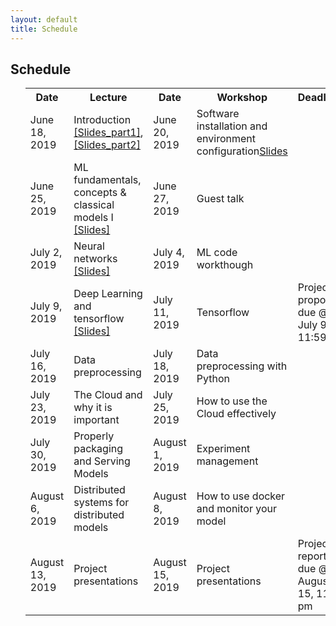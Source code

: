 ```yaml
---
layout: default
title: Schedule
---
```


<div class="home" id="home">
    <h2>Schedule</h2>
    <ul>
    <table>
    <tr>
        <th>Date</th>
        <th>Lecture</th> 
        <th>Date</th>
        <th>Workshop</th>
        <th>Deadlines</th>
    </tr>
    <tr>
        <td>June 18, 2019 </td>
        <td>Introduction <a target="_blank" href="https://chl7001-adl.github.io/CHL7001-Applied-Deep-Learning/lectures/lecture_1_introduction.pdf">  [Slides_part1]</a>, <a target="_blank" href="https://chl7001-adl.github.io/CHL7001-Applied-Deep-Learning/lectures/lecture_1_ml_workflow.pdf">  [Slides_part2]</a></td> 
        <td>June 20, 2019</td>
        <td>Software installation and environment configuration<a target="_blank" href="https://chl7001-adl.github.io/CHL7001-Applied-Deep-Learning/lectures/week1_python_setup.pdf">Slides</a></td>
        <td></td>
    </tr>
    <tr>
        <td>June 25, 2019 </td>
        <td>ML fundamentals, concepts & classical models I<a target="_blank" href="https://chl7001-adl.github.io/CHL7001-Applied-Deep-Learning/lectures/lecture_2.pdf">  [Slides]</a></td> 
        <td>June 27, 2019</td>
        <td>Guest talk</td>
        <td></td>
    </tr>
    <tr>
        <td>July 2, 2019 </td>
        <td>Neural networks <a target="_blank" href="https://chl7001-adl.github.io/CHL7001-Applied-Deep-Learning/lectures/lecture_3.pdf"> [Slides]</a></td> 
        <td>July 4, 2019</td>
        <td>ML code workthough</td>
        <td></td>
    </tr>
    <tr>
        <td>July 9, 2019 </td>
        <td>Deep Learning and tensorflow <a target="_blank" href="https://chl7001-adl.github.io/CHL7001-Applied-Deep-Learning/lectures/lecture_4.pdf"> [Slides]</a></td> 
        <td>July 11, 2019</td>
        <td>Tensorflow</td>
        <td>Project proposal due @ July 9, 11:59 pm</td>
    </tr>
    <tr>
        <td>July 16, 2019 </td>
        <td>Data preprocessing</td> 
        <td>July 18, 2019</td>
        <td>Data preprocessing with Python</td>
        <td></td>
    </tr>
    <tr>
        <td>July 23, 2019 </td>
        <td>The Cloud and why it is important</td> 
        <td>July 25, 2019</td>
        <td>How to use the Cloud effectively</td>
        <td></td>
    </tr>
    <tr>
        <td>July 30, 2019 </td>
        <td>Properly packaging and Serving Models</td> 
        <td>August 1, 2019</td>
        <td>Experiment management </td>
        <td></td>
    </tr>
    <tr>
        <td>August 6, 2019 </td>
        <td>Distributed systems for distributed models</td> 
        <td>August 8, 2019</td>
        <td>How to use docker and monitor your model</td>
        <td></td>
    </tr>
    <tr>
        <td>August 13, 2019 </td>
        <td>Project presentations</td> 
        <td>August 15, 2019</td>
        <td>Project presentations</td>
        <td>Project report due @ August 15, 11:59 pm</td>
    </tr>
    </table>
</ul>
</div>
